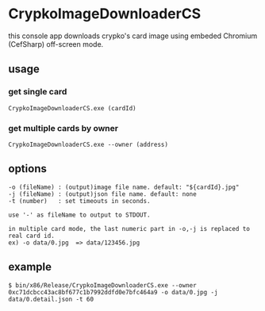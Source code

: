 # CrypkoImageDownloaderCS

this console app downloads crypko's card image using embeded Chromium (CefSharp) off-screen mode.

## usage

### get single card

```CrypkoImageDownloaderCS.exe (cardId)```

### get multiple cards by owner

```CrypkoImageDownloaderCS.exe --owner (address)```

## options

```
-o (fileName) : (output)image file name. default: "${cardId}.jpg"
-j (fileName) : (output)json file name. default: none
-t (number)   : set timeouts in seconds.

use '-' as fileName to output to STDOUT. 

in multiple card mode, the last numeric part in -o,-j is replaced to real card id.
ex) -o data/0.jpg  => data/123456.jpg
```

## example

```
$ bin/x86/Release/CrypkoImageDownloaderCS.exe --owner 0xc71dcbcc43ac8bf677c1b7992ddfd0e7bfc464a9 -o data/0.jpg -j data/0.detail.json -t 60
```
